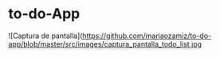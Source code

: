# to-do-App

![Captura de pantalla](https://github.com/mariaozamiz/to-do-app/blob/master/src/images/captura_pantalla_todo_list.jpg

